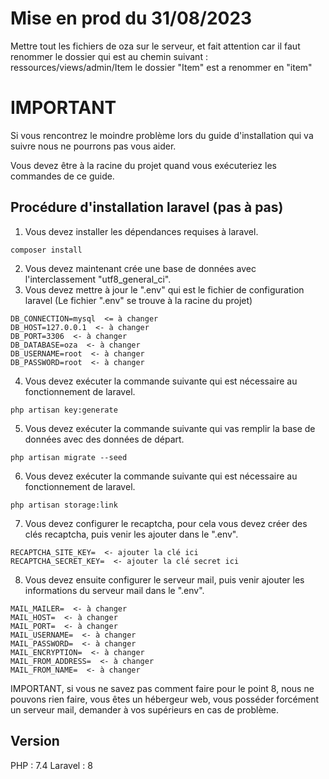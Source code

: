 # Mise en prod du 31/08/2023
Mettre tout les fichiers de oza sur le serveur, et fait attention car il faut renommer le dossier qui est au chemin suivant : ressources/views/admin/Item le dossier "Item" est a renommer en "item"

# IMPORTANT
Si vous rencontrez le moindre problème lors du guide d'installation qui va suivre
nous ne pourrons pas vous aider.

Vous devez être à la racine du projet quand vous exécuteriez les commandes de ce guide.

## Procédure d'installation laravel (pas à pas)

1. Vous devez installer les dépendances requises à laravel.
```shell
composer install
```
2. Vous devez maintenant crée une base de données avec l'interclassement "utf8_general_ci".
3. Vous devez mettre à jour le ".env" qui est le fichier de configuration laravel
   (Le fichier ".env" se trouve à la racine du projet)
```
DB_CONNECTION=mysql  <= à changer
DB_HOST=127.0.0.1  <- à changer
DB_PORT=3306  <- à changer
DB_DATABASE=oza  <- à changer
DB_USERNAME=root  <- à changer
DB_PASSWORD=root  <- à changer
```
4. Vous devez exécuter la commande suivante qui est nécessaire au fonctionnement de laravel.
````shell
php artisan key:generate
````
5. Vous devez exécuter la commande suivante qui vas remplir la base de données avec des données de départ.
````shell
php artisan migrate --seed
````
6. Vous devez exécuter la commande suivante qui est nécessaire au fonctionnement de laravel.
````shell
php artisan storage:link
````
7. Vous devez configurer le recaptcha, pour cela vous devez créer des clés recaptcha, puis venir les ajouter dans le ".env".
````
RECAPTCHA_SITE_KEY=  <- ajouter la clé ici
RECAPTCHA_SECRET_KEY=  <- ajouter la clé secret ici
````
8. Vous devez ensuite configurer le serveur mail, puis venir ajouter les informations du serveur mail dans le ".env".
````
MAIL_MAILER=  <- à changer
MAIL_HOST=  <- à changer
MAIL_PORT=  <- à changer
MAIL_USERNAME=  <- à changer
MAIL_PASSWORD=  <- à changer
MAIL_ENCRYPTION=  <- à changer
MAIL_FROM_ADDRESS=  <- à changer
MAIL_FROM_NAME=  <- à changer
````
IMPORTANT, si vous ne savez pas comment faire pour le point 8, nous ne pouvons rien faire,
vous êtes un hébergeur web, vous posséder forcément un serveur mail, demander à vos supérieurs en cas de problème.

## Version
PHP : 7.4
Laravel : 8
